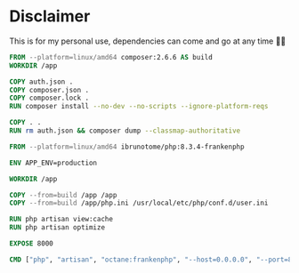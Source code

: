 # Disclaimer

This is for my personal use, dependencies can come and go at any time 🤷‍♂️

```Dockerfile
FROM --platform=linux/amd64 composer:2.6.6 AS build
WORKDIR /app

COPY auth.json .
COPY composer.json .
COPY composer.lock .
RUN composer install --no-dev --no-scripts --ignore-platform-reqs

COPY . .
RUN rm auth.json && composer dump --classmap-authoritative

FROM --platform=linux/amd64 ibrunotome/php:8.3.4-frankenphp

ENV APP_ENV=production

WORKDIR /app

COPY --from=build /app /app
COPY --from=build /app/php.ini /usr/local/etc/php/conf.d/user.ini

RUN php artisan view:cache
RUN php artisan optimize

EXPOSE 8000

CMD ["php", "artisan", "octane:frankenphp", "--host=0.0.0.0", "--port=8000"]
```
